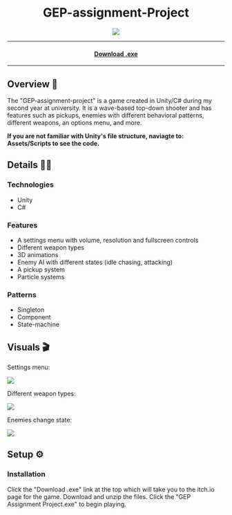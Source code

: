 <h1 align="center">GEP-assignment-Project</h1> 

<p align="center">
  <img src="https://img.shields.io/badge/Made%20by-Ethan%20Greaves-green" >
</p>

<hr>
  <h4 align="center"><a  href="https://ethan-greaves.itch.io/gep-assignment-project">Download .exe</a></h4>
<hr>

## Overview 📖
The "GEP-assignment-project" is a game created in Unity/C# during my second year at university. It is a wave-based top-down shooter and has features such as pickups, enemies with different behavioral patterns, different weapons, an options menu, and more.

**If you are not familiar with Unity's file structure, naviagte to: Assets/Scripts to see the code.**

## Details 👨‍💻

### Technologies
* Unity
* C#

### Features
* A settings menu with volume, resolution and fullscreen controls
* Different weapon types
* 3D animations
* Enemy AI with different states (idle chasing, attacking)
* A pickup system
* Particle systems

### Patterns
* Singleton
* Component
* State-machine

## Visuals 🎬
<p>Settings menu:</p>
<img src="https://media.giphy.com/media/exAoVb0det5DTFS7wu/giphy.gif" width="auto" />

<p>Different weapon types:</p>
<img src="https://media.giphy.com/media/KSSZvfa8TWCcz6aZci/giphy.gif" width="auto" />

<p>Enemies change state:</p>
<img src="https://media.giphy.com/media/az9JW9xRwXQ2xIvZBi/giphy.gif" width="auto" />

## Setup ⚙️

### Installation

Click the "Download .exe" link at the top which will take you to the itch.io page for the game. Download and unzip the files. Click the "GEP Assignment Project.exe" to begin playing.
